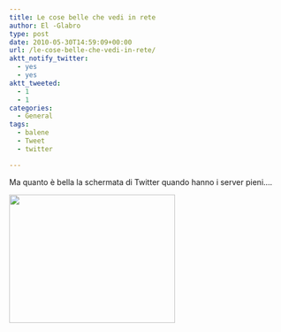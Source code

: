 ```yaml
---
title: Le cose belle che vedi in rete
author: El -Glabro
type: post
date: 2010-05-30T14:59:09+00:00
url: /le-cose-belle-che-vedi-in-rete/
aktt_notify_twitter:
  - yes
  - yes
aktt_tweeted:
  - 1
  - 1
categories:
  - General
tags:
  - balene
  - Tweet
  - twitter

---
```

Ma quanto è bella la schermata di Twitter quando hanno i server pieni&#8230;.

[<img decoding="async" loading="lazy" class="aligncenter size-medium wp-image-188" title="Schermata overload twitter" src="http://www.t-hoster.com/wp-content/uploads/2010/05/Schermata-overload-twitter1-300x232.png" alt="" width="300" height="232" srcset="https://blog.polemicover.net/wp-content/uploads/2010/05/Schermata-overload-twitter1-300x232.png 300w, https://blog.polemicover.net/wp-content/uploads/2010/05/Schermata-overload-twitter1.png 771w" sizes="(max-width: 300px) 100vw, 300px" />][1]

 [1]: http://www.t-hoster.com/wp-content/uploads/2010/05/Schermata-overload-twitter1.png